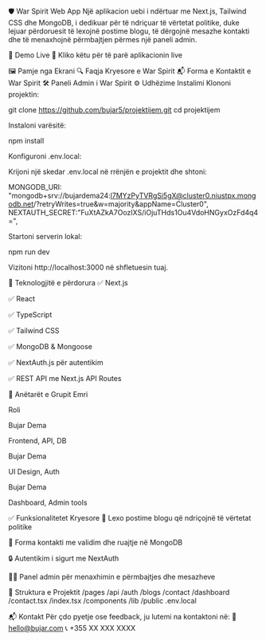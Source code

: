 🛡️ War Spirit Web App
Një aplikacion uebi i ndërtuar me Next.js, Tailwind CSS dhe MongoDB, i dedikuar për të ndriçuar të vërtetat politike, duke lejuar përdoruesit të lexojnë postime blogu, të dërgojnë mesazhe kontakti dhe të menaxhojnë përmbajtjen përmes një paneli admin.

🚀 Demo Live
🔗 Kliko këtu për të parë aplikacionin live

🖼️ Pamje nga Ekrani
🔍 Faqja Kryesore e War Spirit
📬 Forma e Kontaktit e War Spirit
🛠️ Paneli Admin i War Spirit
⚙️ Udhëzime Instalimi
Klononi projektin:

git clone https://github.com/bujar5/projektijem.git
cd projektijem

Instaloni varësitë:

npm install

Konfiguroni .env.local:

Krijoni një skedar .env.local në rrënjën e projektit dhe shtoni:

 MONGODB_URI: "mongodb+srv://bujardema24:l7MYzPyTVRgSi5gX@cluster0.niustpx.mongodb.net/?retryWrites=true&w=majority&appName=Cluster0",
 NEXTAUTH_SECRET:"FuXtAZkA7OozIXS/iOjuTHds1Ou4VdoHNGyxOzFd4q4=",

Startoni serverin lokal:

npm run dev

Vizitoni http://localhost:3000 në shfletuesin tuaj.

🧩 Teknologjitë e përdorura
✅ Next.js

✅ React

✅ TypeScript

✅ Tailwind CSS

✅ MongoDB & Mongoose

✅ NextAuth.js për autentikim

✅ REST API me Next.js API Routes

👥 Anëtarët e Grupit
Emri

Roli

Bujar Dema

Frontend, API, DB

Bujar Dema

UI Design, Auth

Bujar Dema

Dashboard, Admin tools

✅ Funksionalitetet Kryesore
📄 Lexo postime blogu që ndriçojnë të vërtetat politike

📨 Forma kontakti me validim dhe ruajtje në MongoDB

🔒 Autentikim i sigurt me NextAuth

🧑‍💼 Panel admin për menaxhimin e përmbajtjes dhe mesazheve

📂 Struktura e Projektit
/pages
  /api
    /auth
    /blogs
    /contact
  /dashboard
  /contact.tsx
  /index.tsx
/components
/lib
/public
.env.local

📬 Kontakt
Për çdo pyetje ose feedback, ju lutemi na kontaktoni në:
📧 hello@bujar.com
📞 +355 XX XXX XXXX
